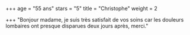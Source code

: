 +++
age = "55 ans"
stars = "5"
title = "Christophe"
weight = 2

+++
"Bonjour madame, je suis très satisfait de vos soins car les douleurs lombaires ont presque disparues deux jours après, merci."
